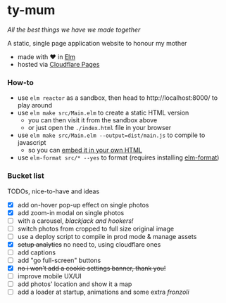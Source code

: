 # ty-mum
*All the best things we have we made together*

A static, single page application website to honour my mother
- made with :heart: in [Elm](https://elm-lang.org/)
- hosted via [Cloudflare Pages](https://pages.cloudflare.com/)

### How-to
- use `elm reactor` as a sandbox, then head to http://localhost:8000/ to play around
- use `elm make src/Main.elm` to create a static HTML version
  - you can then visit it from the sandbox above
  - or just open the `./index.html` file in your browser
- use `elm make src/Main.elm --output=dist/main.js` to compile to javascript
  - so you can [embed it in your own HTML](https://guide.elm-lang.org/interop/#embedding-in-html)
- use `elm-format src/* --yes` to format (requires installing [elm-format](https://github.com/avh4/elm-format))

### Bucket list
TODOs, nice-to-have and ideas

- [x] add on-hover pop-up effect on single photos
- [x] add zoom-in modal on single photos
- [ ] with a carousel, *blackjack and hookers!*
- [ ] switch photos from cropped to full size original image
- [ ] use a deploy script to compile in prod mode & manage assets
- [x] ~~setup analytics~~ no need to, using cloudflare ones
- [ ] add captions
- [ ] add "go full-screen" buttons
- [x] ~~no i won't add a cookie settings banner, thank you!~~
- [ ] improve mobile UX/UI
- [ ] add photos' location and show it a map
- [ ] add a loader at startup, animations and some extra *fronzoli*
